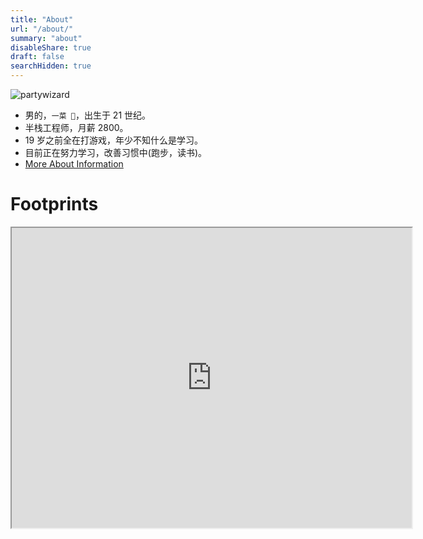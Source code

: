 ```yaml
---
title: "About"
url: "/about/"
summary: "about"
disableShare: true
draft: false
searchHidden: true
---
```


![partywizard](https://cdn.jsdelivr.net/gh/XmchxUp/cloudimg@master/20220310/partywizard.1ma352m1fqgw.gif)

- 男的，`一菜 🐔`，出生于 21 世纪。
- 半栈工程师，月薪 2800。
- 19 岁之前全在打游戏，年少不知什么是学习。
- 目前正在努力学习，改善习惯中(跑步，读书)。
- [More About Information](https://bento.me/huayang)

# Footprints

<iframe src="https://www.google.com/maps/d/embed?mid=1BLxjUE7a8OrSyOrroMYWKLLilKP7Dpc&ehbc=2E312F" width="640" height="480"></iframe>
